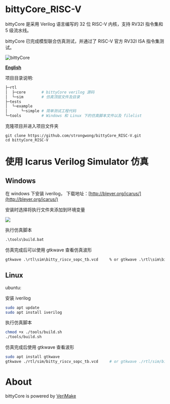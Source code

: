 # bittyCore_RISC-V

bittyCore 是采用 Verilog 语言编写的 32 位 RISC-V 内核，支持 RV32I 指令集和 5 级流水线。

bittyCore 已完成模型联合仿真测试，并通过了 RISC-V 官方 RV32I ISA 指令集测试。

![bittyCore](https://s1.ax1x.com/2020/05/05/YFczdI.png)

**[English](README.md)**

项目目录说明:

```bash
├─rtl           
│  ├─core       # bittyCore verilog 源码
│  └─sim        # 仿真顶层文件及目录
├─tests
│  └─example
│      └─simple # 简单测试工程代码
└─tools         # Windows 和 Linux 下的仿真脚本文件以及 filelist
```


克隆项目并进入项目文件夹

```git
git clone https://github.com/strongwong/bittyCore_RISC-V.git
cd bittyCore_RISC-V
```

# 使用 Icarus Verilog Simulator 仿真

## Windows

在 windows 下安装 iverilog， 下载地址：[http://bleyer.org/icarus/](http://bleyer.org/icarus/)

安装时选择将执行文件夹添加到环境变量

![](https://s1.ax1x.com/2020/05/04/Y9OIVU.png)

执行仿真脚本

```cmd
.\tools\build.bat
```

仿真完成后可以使用 gtkwave 查看仿真波形
```cmd
gtkwave .\rtl\sim\bitty_riscv_sopc_tb.vcd     % or gtkwave .\rtl\sim\bitty_riscv_sopc_tb.gtkw %
```

## Linux

ubuntu:

安装 iverilog

```bash
sudo apt update
sudo apt install iverilog
```

执行仿真脚本

```bash
chmod +x ./tools/build.sh
./tools/build.sh
```

仿真完成后使用 gtkwave 查看波形
```bash
sudo apt install gtkwave
gtkwave ./rtl/sim/bitty_riscv_sopc_tb.vcd     # or gtkwave ./rtl/sim/bitty_riscv_sopc_tb.gtkw
```

# About

bittyCore is powered by [VeriMake](https://verimake.com/)
